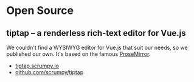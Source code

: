 # Open Source

## tiptap – a renderless rich-text editor for Vue.js

We couldn't find a WYSIWYG editor for Vue.js that suit our needs, so we published our own. It's based on the famous [ProseMirror](http://prosemirror.net/).

- [tiptap.scrumpy.io](https://tiptap.scrumpy.io)
- [github.com/scrumpy/tiptap](https://github.com/scrumpy/tiptap)
